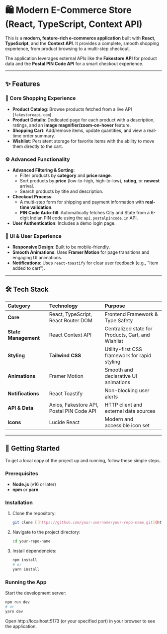 # 🛍️ Modern E-Commerce Store (React, TypeScript, Context API)

This is a **modern, feature-rich e-commerce application** built with **React**, **TypeScript**, and the **Context API**. It provides a complete, smooth shopping experience, from product browsing to a multi-step checkout.

The application leverages external APIs like the **Fakestore API** for product data and the **Postal PIN Code API** for a smart checkout experience.

---

## ✨ Features

### 🛒 Core Shopping Experience
* **Product Catalog**: Browse products fetched from a live API (`fakestoreapi.com`).
* **Product Details**: Dedicated page for each product with a description, ratings, and an **image magnifier/zoom-on-hover** feature.
* **Shopping Cart**: Add/remove items, update quantities, and view a real-time order summary.
* **Wishlist**: Persistent storage for favorite items with the ability to move them directly to the cart.

### ⚙️ Advanced Functionality
* **Advanced Filtering & Sorting**:
    * Filter products by **category** and **price range**.
    * Sort products by **price** (low-to-high, high-to-low), **rating**, or **newest** arrival.
    * Search products by title and description.
* **Checkout Process**:
    * A multi-step form for shipping and payment information with **real-time validation**.
    * **PIN Code Auto-fill**: Automatically fetches City and State from a 6-digit Indian PIN code using the `api.postalpincode.in` API.
* **User Authentication**: Includes a demo login page.

### 🎨 UI & User Experience
* **Responsive Design**: Built to be mobile-friendly.
* **Smooth Animations**: Uses **Framer Motion** for page transitions and engaging UI animations.
* **Notifications**: Uses `react-toastify` for clear user feedback (e.g., "Item added to cart").

---

## 🛠️ Tech Stack

| Category | Technology | Purpose |
| :--- | :--- | :--- |
| **Core** | React, TypeScript, React Router DOM | Frontend Framework & Type Safety |
| **State Management** | React Context API | Centralized state for Products, Cart, and Wishlist |
| **Styling** | **Tailwind CSS** | Utility-first CSS framework for rapid styling |
| **Animations** | Framer Motion | Smooth and declarative UI animations |
| **Notifications** | React Toastify | Non-blocking user alerts |
| **API & Data** | Axios, Fakestore API, Postal PIN Code API | HTTP client and external data sources |
| **Icons** | Lucide React | Modern and accessible icon set |

---

## 🚀 Getting Started

To get a local copy of the project up and running, follow these simple steps.

### Prerequisites

* **Node.js** (v16 or later)
* **npm** or **yarn**

### Installation

1.  Clone the repository:
    ```bash
    git clone [[https://github.com/your-username/your-repo-name.git](https://github.com/your-username/your-repo-name.git)]
    ```
2.  Navigate to the project directory:
    ```bash
    cd your-repo-name
    ```
3.  Install dependencies:
    ```bash
    npm install
    # or
    yarn install
    ```

### Running the App

Start the development server:

```bash
npm run dev
# or
yarn dev
```
Open http://localhost:5173 (or your specified port) in your browser to see the application.

